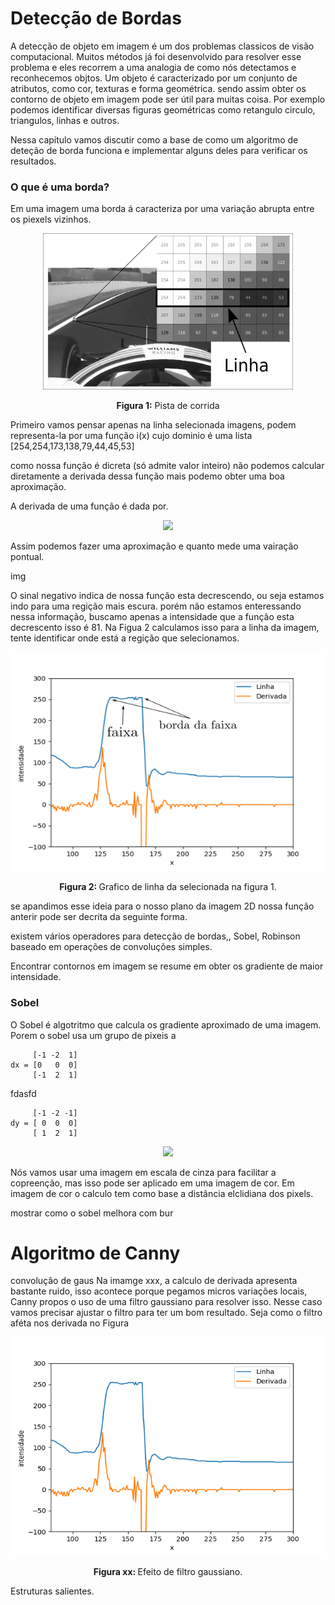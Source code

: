 # Detecção de Bordas
A detecção de objeto em imagem é um dos problemas classicos de visão computacional. Muitos métodos já foi desenvolvido para resolver esse problema e eles recorrem a uma analogia de como nós detectamos e reconhecemos objtos. Um objeto é caracterizado por um conjunto de atributos, como cor, texturas e forma geométrica. sendo assim obter os contorno de objeto em imagem pode ser útil para muitas coisa. Por exemplo podemos identificar diversas figuras geométricas como retangulo circulo, triangulos, linhas e outros.

Nessa capítulo vamos discutir como a base de como um algoritmo de deteção de borda funciona e implementar alguns deles para verificar os resultados. 


### O que é uma borda?

Em uma imagem uma borda á caracteriza por uma variação abrupta entre os piexels vizinhos.

<div align="center">
    <p align="center">
    <img src="../imagens/cap1/img_linha.png" width="400" height="250"/>
    </p> <p align="center"> <b>Figura 1:</b>  Pista de corrida </p>
</div>

Primeiro vamos pensar apenas na linha selecionada imagens, podem representa-la por uma função i(x) cujo dominio é uma lista [254,254,173,138,79,44,45,53]

como nossa função é dicreta (só admite valor inteiro) não podemos calcular diretamente a derivada dessa função mais podemo obter uma boa aproximação.

A derivada de uma função é dada por.
<div align="center">
         <p align="center">
         <img src="https://render.githubusercontent.com/render/math?math=\large{\frac{df}{dx}=\lim_{h\to 0} \frac{f(x %2B h)- f(x)}{h}} ">
         </p>
 </div>
Assim podemos fazer uma aproximação e quanto mede uma vairação pontual.

img

O sinal negativo indica de nossa função esta decrescendo, ou seja estamos indo para uma regição mais escura. porém não estamos enteressando nessa informação, buscamo apenas a intensidade que a função esta decrescento isso é 81. Na Figua 2 calculamos isso para a linha da imagem, tente identificar onde está a regição que selecionamos.

<div align="center">
    <p align="center">
    <img src="../imagens/cap1/df.png" width="500" height="350"/>
    </p> <p align="center"> <b>Figura 2: </b> Grafico de linha da selecionada na figura 1. </p>
</div>

se apandimos esse ideia para o nosso plano da imagem 2D nossa função anterir pode ser decrita da seguinte forma.





existem vários operadores para detecção de bordas,, Sobel, Robinson
baseado em operações de convoluções simples.

Encontrar contornos em imagem se resume em obter os gradiente de maior intensidade.

### Sobel
O Sobel é algotritmo que calcula os gradiente aproximado de uma imagem. Porem o sobel usa um grupo de pixeis a

         [-1 -2  1]
    dx = [0   0  0]
         [-1  2  1] 

fdasfd

         [-1 -2 -1]
    dy = [ 0  0  0]
         [ 1  2  1] 

<div align="center">
         <p align="center">
         <img src="https://render.githubusercontent.com/render/math?math=G =\sqrt{{(G_x)^2} %2B {(G_y)^2}}">
         </p>
 </div>

Nós vamos usar uma imagem em escala de cinza para facilitar a copreenção, mas 
isso pode ser aplicado em uma imagem de cor. Em imagem de cor o calculo tem como base a distância elclidiana dos
pixels.

mostrar como o sobel melhora com bur

# Algoritmo de Canny

convolução de gaus
Na imamge xxx, a calculo de derivada apresenta bastante ruido, isso acontece porque pegamos micros variações locais, Canny propos o uso de uma filtro gaussiano para resolver isso. Nesse caso vamos precisar ajustar o filtro para ter um bom resultado. Seja como o filtro aféta nos derivada no Figura

<div align="center">
    <p align="center">
    <img src="../imagens/cap1/gauss.gif" width="500" height="350"/>
    </p> <p align="center"> <b>Figura xx: </b> Efeito de filtro gaussiano.</p>
</div>  



Estruturas salientes.
